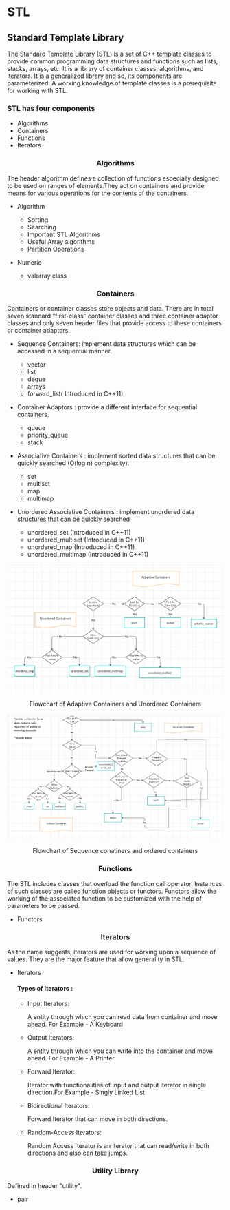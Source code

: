 # STL
## Standard Template Library

The Standard Template Library (STL) is a set of C++ template classes to provide common programming data structures and functions such as lists, stacks, arrays, etc. It is a library of container classes, algorithms, and iterators. It is a generalized library and so, its components are parameterized. A working knowledge of template classes is a prerequisite for working with STL.

### STL has four components

* Algorithms
* Containers
* Functions
* Iterators


<h3 align="center">Algorithms</h3>

The header algorithm defines a collection of functions especially designed to be used on ranges of elements.They act on containers and provide means for various operations for the contents of the containers.

* Algorithm
   * Sorting
   * Searching
   * Important STL Algorithms
   * Useful Array algorithms
   * Partition Operations
   
* Numeric
   * valarray class
  
  
<h3 align="center">Containers</h3>


Containers or container classes store objects and data. There are in total seven standard “first-class” container classes and three container adaptor classes and only seven header files that provide access to these containers or container adaptors.

* Sequence Containers: implement data structures which can be accessed in a sequential manner.
  * vector
  * list
  * deque
  * arrays
  * forward_list( Introduced in C++11)
  
* Container Adaptors : provide a different interface for sequential containers.
  * queue
  * priority_queue
  * stack
  
* Associative Containers : implement sorted data structures that can be quickly searched (O(log n) complexity).
  * set
  * multiset
  * map
  * multimap
  
* Unordered Associative Containers : implement unordered data structures that can be quickly searched
  * unordered_set (Introduced in C++11)
  * unordered_multiset (Introduced in C++11)
  * unordered_map (Introduced in C++11)
  * unordered_multimap (Introduced in C++11)

![](https://github.com/CormacKrum/STL/blob/master/ss1.png)
<p align="center">Flowchart of Adaptive Containers and Unordered Containers</p>

![](https://github.com/CormacKrum/STL/blob/master/ss2.png)
<p align="center">Flowchart of Sequence conatiners and ordered containers</p>

<h3 align="center">Functions</h3>

The STL includes classes that overload the function call operator. Instances of such classes are called function objects or functors. Functors allow the working of the associated function to be customized with the help of parameters to be passed.

  * Functors

<h3 align="center">Iterators</h3>

As the name suggests, iterators are used for working upon a sequence of values. They are the major feature that allow generality in STL.

  * Iterators
  
    #### Types of Iterators :

    * Input Iterators:
    
      A entity through which you can read data from container and move ahead. For Example - A Keyboard
    * Output Iterators:
    
      A entity through which you can write into the container and move ahead. For Example - A Printer
    * Forward Iterator:
    
      Iterator with functionalities of input and output iterator in single direction.For Example - Singly Linked List
    * Bidirectional Iterators:
    
      Forward Iterator that can move in both directions.
    * Random-Access Iterators:
    
      Random Access Iterator is an iterator that can read/write in both directions and also can take jumps.
  
<h3 align="center">Utility Library</h3>

Defined in header "utility".

  * pair
